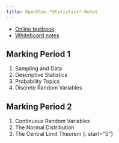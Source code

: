 ```yaml
---
title: OpenStax *Statistics* Notes
---
```


- [Online textbook](https://openstax.org/details/books/statistics)
- [Whiteboard notes](https://1drv.ms/o/c/c4097c61e06a2b97/EpojsyS4IFdOp0qZoDZdHikBZAinLWQ3ncbWjBZVKo0vtQ?e=5egVmL)

## Marking Period 1

1. Sampling and Data
2. Descriptive Statistics
3. Probability Topics
4. Discrete Random Variables

## Marking Period 2

1. Continuous Random Variables
2. The Normal Distribution
3. The Central Limit Theorem
{: start="5"}
